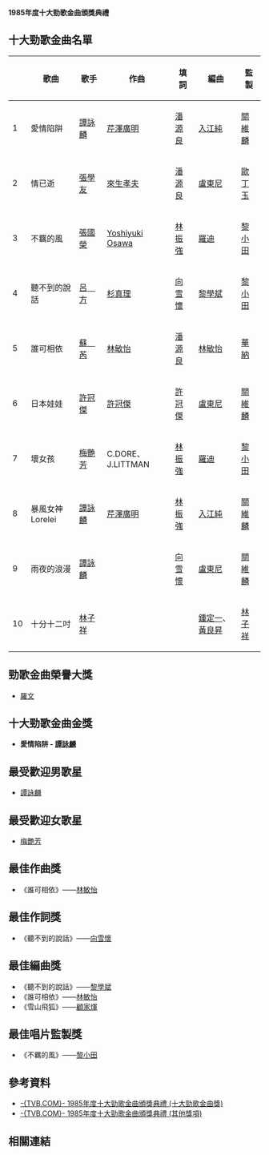 **1985年度十大勁歌金曲頒獎典禮**

## 十大勁歌金曲名單

<table>
<thead>
<tr class="header">
<th></th>
<th><p>歌曲</p></th>
<th><p>歌手</p></th>
<th><p>作曲</p></th>
<th><p>填詞</p></th>
<th><p>編曲</p></th>
<th><p>監製</p></th>
</tr>
</thead>
<tbody>
<tr class="odd">
<td><p>1</p></td>
<td><p>愛情陷阱</p></td>
<td><p><a href="../Page/譚詠麟.md" title="wikilink">譚詠麟</a></p></td>
<td><p><a href="https://zh.wikipedia.org/wiki/芹澤廣明" title="wikilink">芹澤廣明</a></p></td>
<td><p><a href="https://zh.wikipedia.org/wiki/潘源良" title="wikilink">潘源良</a></p></td>
<td><p><a href="https://zh.wikipedia.org/wiki/入江純" title="wikilink">入江純</a></p></td>
<td><p><a href="../Page/關維麟.md" title="wikilink">關維麟</a></p></td>
</tr>
<tr class="even">
<td><p>2</p></td>
<td><p>情已逝</p></td>
<td><p><a href="https://zh.wikipedia.org/wiki/張學友" title="wikilink">張學友</a></p></td>
<td><p><a href="https://zh.wikipedia.org/wiki/來生孝夫" title="wikilink">來生孝夫</a></p></td>
<td><p><a href="https://zh.wikipedia.org/wiki/潘源良" title="wikilink">潘源良</a></p></td>
<td><p><a href="../Page/盧東尼.md" title="wikilink">盧東尼</a></p></td>
<td><p><a href="../Page/歐丁玉.md" title="wikilink">歐丁玉</a></p></td>
</tr>
<tr class="odd">
<td><p>3</p></td>
<td><p>不羈的風</p></td>
<td><p><a href="../Page/張國榮.md" title="wikilink">張國榮</a></p></td>
<td><p><a href="https://zh.wikipedia.org/wiki/Yoshiyuki_Osawa" title="wikilink">Yoshiyuki Osawa</a></p></td>
<td><p><a href="../Page/林振強.md" title="wikilink">林振強</a></p></td>
<td><p><a href="https://zh.wikipedia.org/wiki/羅迪" title="wikilink">羅迪</a></p></td>
<td><p><a href="../Page/黎小田.md" title="wikilink">黎小田</a></p></td>
</tr>
<tr class="even">
<td><p>4</p></td>
<td><p>聽不到的說話</p></td>
<td><p><a href="../Page/呂方.md" title="wikilink">呂　方</a></p></td>
<td><p><a href="https://zh.wikipedia.org/wiki/杉真理" title="wikilink">杉真理</a></p></td>
<td><p><a href="../Page/向雪懷.md" title="wikilink">向雪懷</a></p></td>
<td><p><a href="https://zh.wikipedia.org/wiki/黎學斌" title="wikilink">黎學斌</a></p></td>
<td><p><a href="../Page/黎小田.md" title="wikilink">黎小田</a></p></td>
</tr>
<tr class="odd">
<td><p>5</p></td>
<td><p>誰可相依</p></td>
<td><p><a href="../Page/蘇芮.md" title="wikilink">蘇　芮</a></p></td>
<td><p><a href="../Page/林敏怡.md" title="wikilink">林敏怡</a></p></td>
<td><p><a href="https://zh.wikipedia.org/wiki/潘源良" title="wikilink">潘源良</a></p></td>
<td><p><a href="../Page/林敏怡.md" title="wikilink">林敏怡</a></p></td>
<td><p><a href="https://zh.wikipedia.org/wiki/華納" title="wikilink">華納</a></p></td>
</tr>
<tr class="even">
<td><p>6</p></td>
<td><p>日本娃娃</p></td>
<td><p><a href="../Page/許冠傑.md" title="wikilink">許冠傑</a></p></td>
<td><p><a href="../Page/許冠傑.md" title="wikilink">許冠傑</a></p></td>
<td><p><a href="../Page/許冠傑.md" title="wikilink">許冠傑</a></p></td>
<td><p><a href="../Page/盧東尼.md" title="wikilink">盧東尼</a></p></td>
<td><p><a href="../Page/關維麟.md" title="wikilink">關維麟</a></p></td>
</tr>
<tr class="odd">
<td><p>7</p></td>
<td><p>壞女孩</p></td>
<td><p><a href="../Page/梅艷芳.md" title="wikilink">梅艷芳</a></p></td>
<td><p>C.DORE、J.LITTMAN</p></td>
<td><p><a href="../Page/林振強.md" title="wikilink">林振強</a></p></td>
<td><p><a href="https://zh.wikipedia.org/wiki/羅迪" title="wikilink">羅迪</a></p></td>
<td><p><a href="../Page/黎小田.md" title="wikilink">黎小田</a></p></td>
</tr>
<tr class="even">
<td><p>8</p></td>
<td><p>暴風女神Lorelei</p></td>
<td><p><a href="../Page/譚詠麟.md" title="wikilink">譚詠麟</a></p></td>
<td><p><a href="https://zh.wikipedia.org/wiki/芹澤廣明" title="wikilink">芹澤廣明</a></p></td>
<td><p><a href="../Page/林振強.md" title="wikilink">林振強</a></p></td>
<td><p><a href="https://zh.wikipedia.org/wiki/入江純" title="wikilink">入江純</a></p></td>
<td><p><a href="../Page/關維麟.md" title="wikilink">關維麟</a></p></td>
</tr>
<tr class="odd">
<td><p>9</p></td>
<td><p>雨夜的浪漫</p></td>
<td><p><a href="../Page/譚詠麟.md" title="wikilink">譚詠麟</a></p></td>
<td></td>
<td><p><a href="../Page/向雪懷.md" title="wikilink">向雪懷</a></p></td>
<td><p><a href="../Page/盧東尼.md" title="wikilink">盧東尼</a></p></td>
<td><p><a href="../Page/關維麟.md" title="wikilink">關維麟</a></p></td>
</tr>
<tr class="even">
<td><p>10</p></td>
<td><p>十分十二吋</p></td>
<td><p><a href="../Page/林子祥.md" title="wikilink">林子祥</a></p></td>
<td></td>
<td></td>
<td><p><a href="../Page/鍾定一.md" title="wikilink">鍾定一</a>、<a href="https://zh.wikipedia.org/wiki/黃良昇" title="wikilink">黃良昇</a></p></td>
<td><p><a href="../Page/林子祥.md" title="wikilink">林子祥</a></p></td>
</tr>
</tbody>
</table>

## 勁歌金曲榮譽大獎

  - [羅文](../Page/羅文.md "wikilink")

## 十大勁歌金曲金獎

  - **愛情陷阱 - [譚詠麟](../Page/譚詠麟.md "wikilink")**

## 最受歡迎男歌星

  - [譚詠麟](../Page/譚詠麟.md "wikilink")

## 最受歡迎女歌星

  - [梅艷芳](../Page/梅艷芳.md "wikilink")

## 最佳作曲獎

  - 《誰可相依》——[林敏怡](../Page/林敏怡.md "wikilink")

## 最佳作詞獎

  - 《聽不到的說話》——[向雪懷](../Page/向雪懷.md "wikilink")

## 最佳編曲獎

  - 《聽不到的說話》——[黎學斌](https://zh.wikipedia.org/wiki/黎學斌 "wikilink")
  - 《誰可相依》——[林敏怡](../Page/林敏怡.md "wikilink")
  - 《雪山飛狐》——[顧家煇](https://zh.wikipedia.org/wiki/顧家煇 "wikilink")

## 最佳唱片監製獎

  - 《不羈的風》——[黎小田](../Page/黎小田.md "wikilink")

## 參考資料

  - [-{TVB.COM}- 1985年度十大勁歌金曲頒獎典禮 (十大勁歌金曲獎)](https://web.archive.org/web/20120305090713/http://tvcity.tvb.com/jsg/awards/awards_4957565316481164106171108186113170247166177188250.html)
  - [-{TVB.COM}- 1985年度十大勁歌金曲頒獎典禮 (其他獎項)](https://web.archive.org/web/20080101164409/http://tvcity.tvb.com/jsg/awards/awards_4957565316822816576188250182181.html)



## 相關連結